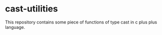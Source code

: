 # cast-utilities
This repository contains some piece of functions of type cast in c plus plus language.

